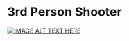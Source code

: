 # 3rd Person Shooter
[![IMAGE ALT TEXT HERE](https://www.youtube.com/watch?v=9qkmE1mAwgE/0.jpg)](https://www.youtube.com/watch?v=9qkmE1mAwgE)
